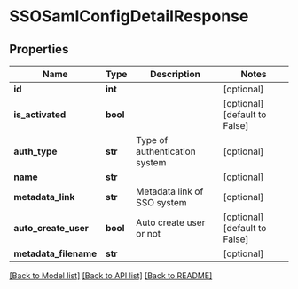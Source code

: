 # SSOSamlConfigDetailResponse

## Properties
Name | Type | Description | Notes
------------ | ------------- | ------------- | -------------
**id** | **int** |  | [optional] 
**is_activated** | **bool** |  | [optional] [default to False]
**auth_type** | **str** | Type of authentication system | [optional] 
**name** | **str** |  | [optional] 
**metadata_link** | **str** | Metadata link of SSO system | [optional] 
**auto_create_user** | **bool** | Auto create user or not | [optional] [default to False]
**metadata_filename** | **str** |  | [optional] 

[[Back to Model list]](../README.md#documentation-for-models) [[Back to API list]](../README.md#documentation-for-api-endpoints) [[Back to README]](../README.md)


